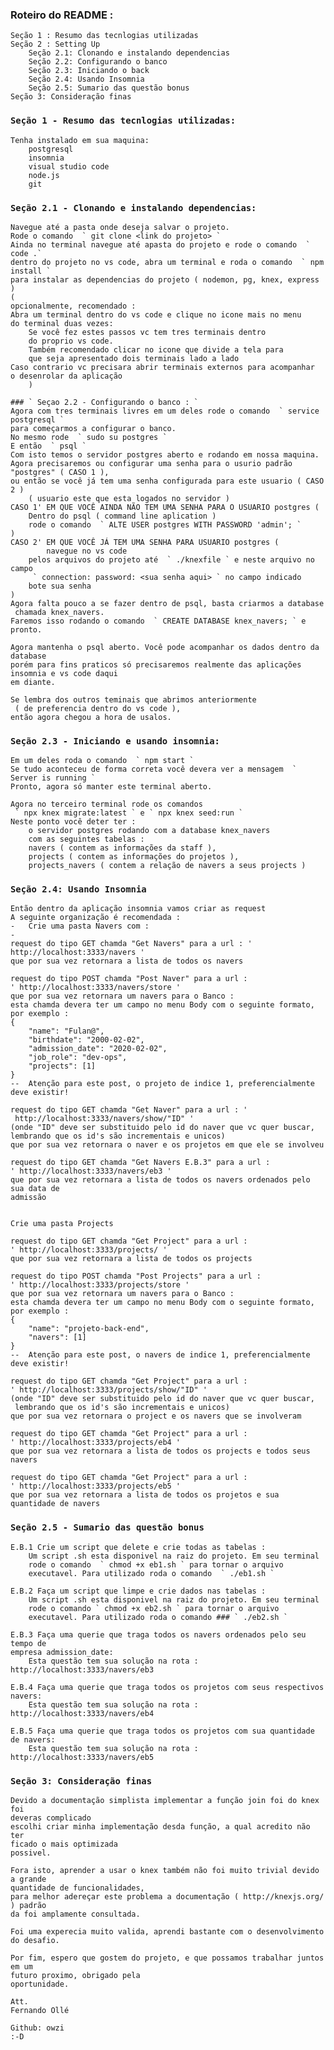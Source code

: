 ### Roteiro do README :
	Seção 1 : Resumo das tecnlogias utilizadas
	Seção 2 : Setting Up
		Seção 2.1: Clonando e instalando dependencias 
		Seção 2.2: Configurando o banco 
		Seção 2.3: Iniciando o back
		Seção 2.4: Usando Insomnia
		Seção 2.5: Sumario das questão bonus
	Seção 3: Consideração finas 

### ` Seção 1 - Resumo das tecnlogias utilizadas: ` 
	Tenha instalado em sua maquina:
		postgresql 
		insomnia
		visual studio code 
		node.js 
		git 

### ` Seção 2.1 - Clonando e instalando dependencias: `
	Navegue até a pasta onde deseja salvar o projeto.
	Rode o comando  ` git clone <link do projeto> `
	Ainda no terminal navegue até apasta do projeto e rode o comando  ` code .`
	dentro do projeto no vs code, abra um terminal e roda o comando  ` npm install `
	para instalar as dependencias do projeto ( nodemon, pg, knex, express )
	(
	opcionalmente, recomendado :
	Abra um terminal dentro do vs code e clique no icone mais no menu
	do terminal duas vezes:
		Se você fez estes passos vc tem tres terminais dentro 
		do proprio vs code.
		Também recomendado clicar no icone que divide a tela para 
		que seja apresentado dois terminais lado a lado 
	Caso contrario vc precisara abrir terminais externos para acompanhar 
	o desenrolar da aplicação
		)

	### ` Seçao 2.2 - Configurando o banco : `
	Agora com tres terminais livres em um deles rode o comando  ` service postgresql ` 
	para começarmos a configurar o banco.
	No mesmo rode  ` sudo su postgres ` 
	E então  ` psql ` 
	Com isto temos o servidor postgres aberto e rodando em nossa maquina.
	Agora precisaremos ou configurar uma senha para o usurio padrão 
	"postgres" ( CASO 1 ),
	ou então se você já tem uma senha configurada para este usuario ( CASO 2 )
		( usuario este que esta logados no servidor ) 
	CASO 1' EM QUE VOCÊ AINDA NÃO TEM UMA SENHA PARA O USUARIO postgres (
		Dentro do psql ( command line aplication )
		rode o comando  ` ALTE USER postgres WITH PASSWORD 'admin'; ` 
	)
	CASO 2' EM QUE VOCÊ JÁ TEM UMA SENHA PARA USUARIO postgres (
			navegue no vs code 
		pelos arquivos do projeto até  ` ./knexfile ` e neste arquivo no campo 
		 ` connection: password: <sua senha aqui> ` no campo indicado
		bote sua senha
	)
	Agora falta pouco a se fazer dentro de psql, basta criarmos a database
	 chamada knex_navers.
	Faremos isso rodando o comando  ` CREATE DATABASE knex_navers; ` e pronto. 

	Agora mantenha o psql aberto. Você pode acompanhar os dados dentro da database
	porém para fins praticos só precisaremos realmente das aplicações 
	insomnia e vs code daqui
	em diante.

	Se lembra dos outros teminais que abrimos anteriormente
	 ( de preferencia dentro do vs code ),
	então agora chegou a hora de usalos.

### ` Seção 2.3 - Iniciando e usando insomnia: `
	Em um deles roda o comando  ` npm start ` 
	Se tudo aconteceu de forma correta você devera ver a mensagem  ` Server is running `
	Pronto, agora só manter este terminal aberto.

	Agora no terceiro terminal rode os comandos
	 ` npx knex migrate:latest ` e ` npx knex seed:run `
	Neste ponto você deter ter :
		o servidor postgres rodando com a database knex_navers 
		com as seguintes tabelas :
		navers ( contem as informações da staff ),
		projects ( contem as informações do projetos ),
		projects_navers ( contem a relação de navers a seus projects )

### ` Seção 2.4: Usando Insomnia `
	Então dentro da aplicação insomnia vamos criar as request
	A seguinte organização é recomendada :
	-	Crie uma pasta Navers com :
	-
	request do tipo GET chamda "Get Navers" para a url : ' http://localhost:3333/navers '
	que por sua vez retornara a lista de todos os navers 

	request do tipo POST chamda "Post Naver" para a url :  
	' http://localhost:3333/navers/store '
	que por sua vez retornara um navers para o Banco :
	esta chamda devera ter um campo no menu Body com o seguinte formato, por exemplo :
	{
		"name": "Fulan@",
		"birthdate": "2000-02-02",
		"admission_date": "2020-02-02",
		"job_role": "dev-ops",
		"projects": [1]
	}	
	--	Atenção para este post, o projeto de indice 1, preferencialmente deve existir!

	request do tipo GET chamda "Get Naver" para a url : '
	 http://localhost:3333/navers/show/"ID" ' 
	(onde "ID" deve ser substituido pelo id do naver que vc quer buscar,
	lembrando que os id's são incrementais e unicos)
	que por sua vez retornara o naver e os projetos em que ele se involveu 

	request do tipo GET chamda "Get Navers E.B.3" para a url : 
	' http://localhost:3333/navers/eb3 '
	que por sua vez retornara a lista de todos os navers ordenados pelo sua data de 
	admissão 


	Crie uma pasta Projects 
	
	request do tipo GET chamda "Get Project" para a url : 
	' http://localhost:3333/projects/ '
	que por sua vez retornara a lista de todos os projects 

	request do tipo POST chamda "Post Projects" para a url : 
	' http://localhost:3333/projects/store '
	que por sua vez retornara um navers para o Banco :
	esta chamda devera ter um campo no menu Body com o seguinte formato, por exemplo :
	{
		"name": "projeto-back-end",
		"navers": [1]
	}
	--	Atenção para este post, o navers de indice 1, preferencialmente deve existir!

	request do tipo GET chamda "Get Project" para a url : 
	' http://localhost:3333/projects/show/"ID" ' 
	(onde "ID" deve ser substituido pelo id do naver que vc quer buscar,
	 lembrando que os id's são incrementais e unicos)
	que por sua vez retornara o project e os navers que se involveram

	request do tipo GET chamda "Get Project" para a url : 
	' http://localhost:3333/projects/eb4 '
	que por sua vez retornara a lista de todos os projects e todos seus navers

	request do tipo GET chamda "Get Project" para a url : 
	' http://localhost:3333/projects/eb5 '
	que por sua vez retornara a lista de todos os projetos e sua quantidade de navers

### ` Seção 2.5 - Sumario das questão bonus `
	E.B.1 Crie um script que delete e crie todas as tabelas :
		Um script .sh esta disponivel na raiz do projeto. Em seu terminal 
		rode o comando  ` chmod +x eb1.sh ` para tornar o arquivo
		executavel. Para utilizado roda o comando  ` ./eb1.sh `

	E.B.2 Faça um script que limpe e crie dados nas tabelas :
		Um script .sh esta disponivel na raiz do projeto. Em seu terminal 
		rode o comando ` chmod +x eb2.sh ` para tornar o arquivo
		executavel. Para utilizado roda o comando ### ` ./eb2.sh `

	E.B.3 Faça uma querie que traga todos os navers ordenados pelo seu tempo de 
	empresa admission_date:
		Esta questão tem sua solução na rota : http://localhost:3333/navers/eb3

	E.B.4 Faça uma querie que traga todos os projetos com seus respectivos navers:
		Esta questão tem sua solução na rota : http://localhost:3333/navers/eb4

	E.B.5 Faça uma querie que traga todos os projetos com sua quantidade de navers:
		Esta questão tem sua solução na rota : http://localhost:3333/navers/eb5



### ` Seção 3: Consideração finas `
	Devido a documentação simplista implementar a função join foi do knex foi 
	deveras complicado
	escolhi criar minha implementação desda função, a qual acredito não ter 
	ficado o mais optimizada
	possivel.

	Fora isto, aprender a usar o knex também não foi muito trivial devido a grande 
	quantidade de funcionalidades,
	para melhor adereçar este problema a documentação ( http://knexjs.org/ ) padrão
	da foi amplamente consultada.

	Foi uma experecia muito valida, aprendi bastante com o desenvolvimento do desafio.

	Por fim, espero que gostem do projeto, e que possamos trabalhar juntos em um 
	futuro proximo, obrigado pela 
	oportunidade.

	Att.
	Fernando Ollé

	Github: owzi 
	:-D
